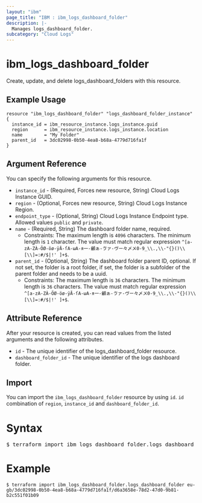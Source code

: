 ```yaml
---
layout: "ibm"
page_title: "IBM : ibm_logs_dashboard_folder"
description: |-
  Manages logs_dashboard_folder.
subcategory: "Cloud Logs"
---
```



# ibm_logs_dashboard_folder

Create, update, and delete logs_dashboard_folders with this resource.

## Example Usage

```hcl
resource "ibm_logs_dashboard_folder" "logs_dashboard_folder_instance" {
  instance_id = ibm_resource_instance.logs_instance.guid
  region      = ibm_resource_instance.logs_instance.location
  name        = "My Folder"
  parent_id   = 3dc02998-0b50-4ea8-b68a-4779d716fa1f
}
```

## Argument Reference

You can specify the following arguments for this resource.

* `instance_id` - (Required, Forces new resource, String)  Cloud Logs Instance GUID.
* `region` - (Optional, Forces new resource, String) Cloud Logs Instance Region.
* `endpoint_type` - (Optional, String) Cloud Logs Instance Endpoint type. Allowed values `public` and `private`.
* `name` - (Required, String) The dashboard folder name, required.
  * Constraints: The maximum length is `4096` characters. The minimum length is `1` character. The value must match regular expression `^[a-zA-ZÀ-ÖØ-öø-ÿĀ-ſΑ-ωА-я一-龥ぁ-ゔァ-ヴー々〆〤0-9_\\.,\\-"{}()\\[\\]=:#/$|!' ]+$`.
* `parent_id` - (Optional, String) The dashboard folder parent ID, optional. If not set, the folder is a root folder, if set, the folder is a subfolder of the parent folder and needs to be a uuid.
  * Constraints: The maximum length is `36` characters. The minimum length is `36` characters. The value must match regular expression `^[a-zA-ZÀ-ÖØ-öø-ÿĀ-ſΑ-ωА-я一-龥ぁ-ゔァ-ヴー々〆〤0-9_\\.,\\-"{}()\\[\\]=:#/$|!' ]+$`.

## Attribute Reference

After your resource is created, you can read values from the listed arguments and the following attributes.

* `id` - The unique identifier of the logs_dashboard_folder resource.
* `dashboard_folder_id` - The unique identifier of the logs dashboard folder.


## Import

You can import the `ibm_logs_dashboard_folder` resource by using `id`. `id` combination of `region`, `instance_id` and `dashboard_folder_id`.

# Syntax
<pre>
$ terraform import ibm_logs_dashboard_folder.logs_dashboard_folder < region >/< instance_id >/< dashboard_folder_id >;
</pre>

# Example
```
$ terraform import ibm_logs_dashboard_folder.logs_dashboard_folder eu-gb/3dc02998-0b50-4ea8-b68a-4779d716fa1f/d6a3658e-78d2-47d0-9b81-b2c551f01b09
```
